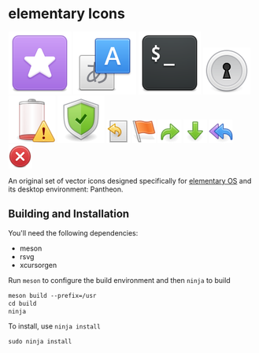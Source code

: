 # elementary Icons
![Default App Icon](https://raw.githubusercontent.com/elementary/icons/master/apps/64/application-default-icon.svg)
![Locale Preferences Icon](https://raw.githubusercontent.com/elementary/icons/master/categories/64/preferences-desktop-locale.svg)
![Terminal App Icon](https://raw.githubusercontent.com/elementary/icons/master/apps/64/utilities-terminal.svg)
![Dialog Password Icon](https://raw.githubusercontent.com/elementary/icons/master/status/48/dialog-password.svg)
![Empty Battery Icon](https://raw.githubusercontent.com/elementary/icons/master/status/48/battery-empty.svg)
![High Security Icon](https://raw.githubusercontent.com/elementary/icons/master/status/48/security-high.svg)
![Revert Document Icon](https://raw.githubusercontent.com/elementary/icons/master/actions/24/document-revert.svg)
![Flag Icon](https://raw.githubusercontent.com/elementary/icons/master/actions/24/edit-flag.svg)
![Redo Icon](https://raw.githubusercontent.com/elementary/icons/master/actions/24/edit-redo.svg)
![Down Arrow Icon](https://raw.githubusercontent.com/elementary/icons/master/actions/24/go-down.svg)
![Reply All Icon](https://raw.githubusercontent.com/elementary/icons/master/actions/24/mail-reply-all.svg)
![Stop Process Icon](https://raw.githubusercontent.com/elementary/icons/master/actions/24/process-stop.svg)

An original set of vector icons designed specifically for [elementary OS](http://elementary.io) and its desktop environment: Pantheon.

## Building and Installation

You'll need the following dependencies:

* meson
* rsvg
* xcursorgen

Run `meson` to configure the build environment and then `ninja` to build

    meson build --prefix=/usr
    cd build
    ninja

To install, use `ninja install`

    sudo ninja install
